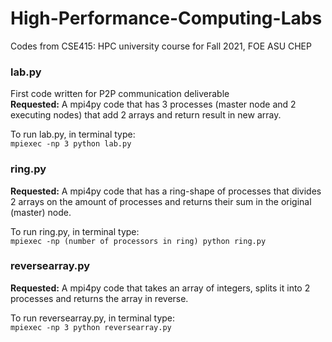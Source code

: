 # High-Performance-Computing-Labs
Codes from CSE415:  HPC university course for Fall 2021, FOE ASU CHEP
<br/>
### lab.py  
 First code written for P2P communication deliverable  
 **Requested:** A mpi4py code that has 3 processes (master node and 2 executing nodes) that add 2 arrays and return result in new array.  
 
 To run lab.py, in terminal type:  
 `mpiexec -np 3 python lab.py`

### ring.py  
 **Requested:** A mpi4py code that has a ring-shape of processes that divides 2 arrays on the amount of processes and returns their sum in the original (master) node.
 
 To run ring.py, in terminal type:  
 `mpiexec -np (number of processors in ring) python ring.py`

### reversearray.py  
 **Requested:** A mpi4py code that takes an array of integers, splits it into 2 processes and returns the array in reverse.
 
 To run reversearray.py, in terminal type:  
 `mpiexec -np 3 python reversearray.py`
